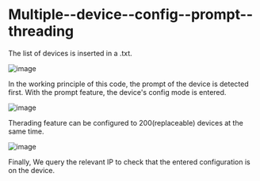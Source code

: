 # Multiple--device--config--prompt--threading

The list of devices is inserted in a .txt.

![image](https://user-images.githubusercontent.com/96883175/163341828-a9ce382a-b54a-47b1-86f5-2ffdc6fbae76.png)

In the working principle of this code, the prompt of the device is detected first.  With the prompt feature, the device's config mode is entered.

![image](https://user-images.githubusercontent.com/96883175/163341786-7b51a443-7769-4737-8651-23e0cb63a2c6.png)

Therading feature can be configured to 200(replaceable) devices at the same time. 

![image](https://user-images.githubusercontent.com/96883175/163341877-02e69b3c-d019-4d10-8c60-b925ee519c2b.png)

Finally, We query the relevant IP to check that the entered configuration is on the device.

